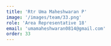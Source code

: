 ```yaml
---
title: 'Rtr Uma Maheshwaran P'
image: '/images/team/33.png'
role: 'Area Representative 18'
email: 'umamaheshwaran0814@gmail.com'
order: 33
---
```

